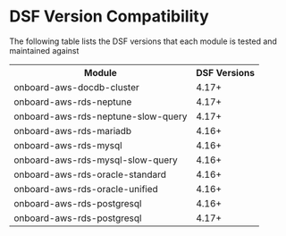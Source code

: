 # DSF Version Compatibility

The following table lists the DSF versions that each module is tested and maintained against
<table>
  <tr>
   <th>Module</th>
   <th>DSF Versions</th>
  </tr>

   <tr>
      <td>onboard-aws-docdb-cluster</td>
      <td>4.17+</td>
   </tr>
   <tr>
      <td>onboard-aws-rds-neptune</td>
      <td>4.17+</td>
   </tr>
   <tr>
      <td>onboard-aws-rds-neptune-slow-query</td>
      <td>4.17+</td>
   </tr>
   <tr>
      <td>onboard-aws-rds-mariadb</td>
      <td>4.16+</td>
   </tr>
   <tr>
      <td>onboard-aws-rds-mysql</td>
      <td>4.16+</td>
   </tr>
   <tr>
      <td>onboard-aws-rds-mysql-slow-query</td>
      <td>4.16+</td>
   </tr>
   <tr>
      <td>onboard-aws-rds-oracle-standard</td>
      <td>4.16+</td>
   </tr>
   <tr>
      <td>onboard-aws-rds-oracle-unified</td>
      <td>4.16+</td>
   </tr>
   <tr>
      <td>onboard-aws-rds-postgresql</td>
      <td>4.16+</td>
   </tr>
   <tr>
      <td>onboard-aws-rds-postgresql</td>
      <td>4.17+</td>
   </tr>

</table>